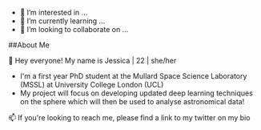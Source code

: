
- 👀 I’m interested in ...
- 🌱 I’m currently learning ...
- 💞️ I’m looking to collaborate on ...


<!---
JessWhitney/JessWhitney is a ✨ special ✨ repository because its `README.md` (this file) appears on your GitHub profile.
You can click the Preview link to take a look at your changes.
--->

##About Me

👋 Hey everyone! My name is Jessica | 22 | she/her

* I'm a first year PhD student at the Mullard Space Science Laboratory (MSSL) at University College London (UCL)
* My project will focus on developing updated deep learning techniques on the sphere which will then be used to analyse astronomical data!


📫 If you're looking to reach me, please find a link to my twitter on my bio
